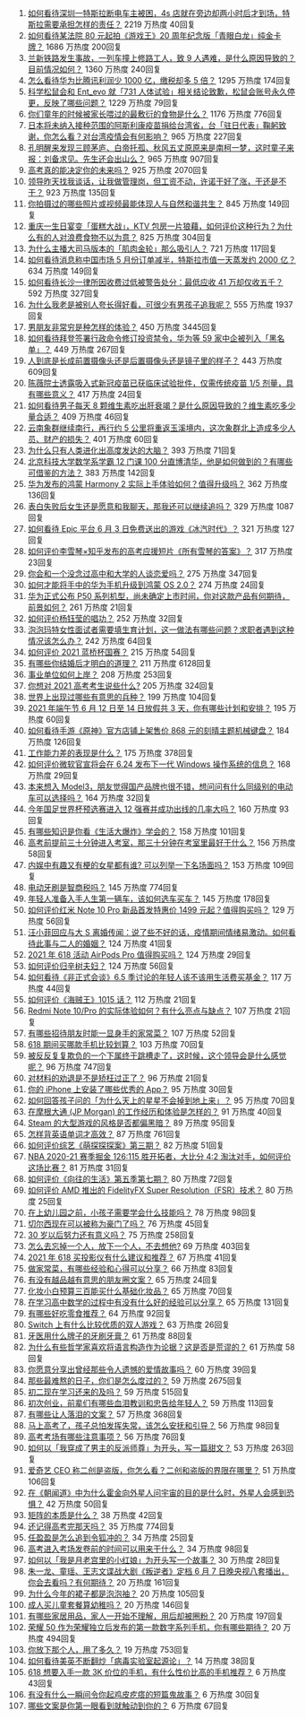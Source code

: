 1. [如何看待深圳一特斯拉断电车主被困，4s 店就在旁边却两小时后才到场，特斯拉需要承担怎样的责任？](https://www.zhihu.com/question/462688516) 2219 万热度 40回复
1. [如何看待某法院 80 元起拍《游戏王》20 周年纪念版「青眼白龙」纯金卡牌？](https://www.zhihu.com/question/462784002) 1686 万热度 200回复
1. [兰新铁路发生事故，一列车撞上修路工人，致 9 人遇难，是什么原因导致的？目前情况如何？](https://www.zhihu.com/question/463074526) 1360 万热度 240回复
1. [怎么看待华为比腾讯利润少 1000 亿，缴税却多 5 倍？](https://www.zhihu.com/question/462746576) 1295 万热度 174回复
1. [科学松鼠会和 Ent_evo 就「731 人体试验」相关结论致歉，松鼠会账号永久停更，反映了哪些问题？](https://www.zhihu.com/question/463111735) 1229 万热度 79回复
1. [你们童年的时候被家长喂过的最敷衍的食物是什么？](https://www.zhihu.com/question/462844792) 1176 万热度 776回复
1. [日本将未纳入接种范围的阿斯利康疫苗捐给台湾省，台「驻日代表」鞠躬致谢，你怎么看？对台湾疫情会有何影响？](https://www.zhihu.com/question/463127339) 965 万热度 227回复
1. [孔明醒来发现三顾茅庐、白帝托孤、秋风五丈原原来是南柯一梦，这时童子来报：刘备求见。先生还会出山么？](https://www.zhihu.com/question/335150446) 965 万热度 907回复
1. [高考真的能决定你的未来吗？](https://www.zhihu.com/question/310160711) 925 万热度 2070回复
1. [领导昨天找我谈话，让我做管理岗，但工资不动，许诺干好了涨，干还是不干？](https://www.zhihu.com/question/456765880) 923 万热度 135回复
1. [你拍摄过的哪些照片或视频最能体现人与自然和谐共生？](https://www.zhihu.com/question/462030257) 845 万热度 149回复
1. [重庆一生日宴变「蛋糕大战」，KTV 包房一片狼藉，如何评价这种行为？为什么有的人对浪费食物不以为意？](https://www.zhihu.com/question/463080691) 825 万热度 304回复
1. [为什么主播大司马版本的「肌肉金轮」那么吸引人？](https://www.zhihu.com/question/461688762) 721 万热度 117回复
1. [如何看待消息称中国市场 5 月份订单减半，特斯拉市值一天蒸发约 2000 亿？](https://www.zhihu.com/question/463066556) 634 万热度 149回复
1. [如何看待长沙一律所因收费过低被警告处分：最低应收 41 万却仅收五千？](https://www.zhihu.com/question/462810614) 592 万热度 327回复
1. [为什么我老是被别人夸长得好看，可很少有男孩子追我呢？](https://www.zhihu.com/question/319027663) 555 万热度 1937回复
1. [男朋友非常穷是种怎样的体验？](https://www.zhihu.com/question/26596095) 450 万热度 3445回复
1. [如何看待拜登签署行政命令修订投资禁令，华为等 59 家中企被列入「黑名单」？](https://www.zhihu.com/question/463048861) 449 万热度 267回复
1. [人到底是长成前置摄像头还是后置摄像头还是镜子里的样子？](https://www.zhihu.com/question/66063294) 443 万热度 609回复
1. [陈薇院士透露吸入式新冠疫苗已获临床试验批件，仅需传统疫苗 1/5 剂量，具有哪些意义？](https://www.zhihu.com/question/462998232) 417 万热度 24回复
1. [如何看待男子每天 8 颗维生素吃出肝衰竭？是什么原因导致的？维生素吃多少量合适？](https://www.zhihu.com/question/463004931) 409 万热度 46回复
1. [云南象群继续南行，再行约 5 公里将重返玉溪境内，这次象群北上造成多少人员、财产的损失？](https://www.zhihu.com/question/463102060) 401 万热度 60回复
1. [为什么只有人类进化出高度发达的大脑？](https://www.zhihu.com/question/20323967) 393 万热度 71回复
1. [北京科技大学数学系学霸 12 门课 100 分直博清华，他是如何做到的？有哪些可借鉴的方法？](https://www.zhihu.com/question/463055855) 383 万热度 142回复
1. [华为发布的鸿蒙 Harmony 2 实际上手体验如何？值得升级吗？](https://www.zhihu.com/question/458633364) 362 万热度 136回复
1. [表白失败后女生还是愿意和我聊天，那我还可以继续追吗？](https://www.zhihu.com/question/367730793) 329 万热度 1087回复
1. [如何看待 Epic 平台 6 月 3 日免费送出的游戏《冰汽时代》？](https://www.zhihu.com/question/463021141) 321 万热度 127回复
1. [如何评价李雪琴×知乎发布的高考应援短片《所有雪琴的答案》？](https://www.zhihu.com/question/463097533) 317 万热度 23回复
1. [你会和一个没念过高中和大学的人谈恋爱吗？](https://www.zhihu.com/question/462293257) 275 万热度 347回复
1. [如何才能将手中的华为手机升级到鸿蒙 OS 2.0？](https://www.zhihu.com/question/436295623) 274 万热度 24回复
1. [华为正式公布 P50 系列机型，尚未确定上市时间，你对这款产品有何期待，前景如何？](https://www.zhihu.com/question/462823371) 261 万热度 21回复
1. [如何评价杨钰莹的唱功？](https://www.zhihu.com/question/23503608) 252 万热度 32回复
1. [泡泡玛特女性面试者需要填生育计划，这一做法有哪些问题？求职者遇到这种情况该怎么办？](https://www.zhihu.com/question/463127265) 242 万热度 64回复
1. [如何评价 2021 蓝桥杯国赛？](https://www.zhihu.com/question/463261567) 215 万热度 54回复
1. [有哪些你结婚后才明白的道理？](https://www.zhihu.com/question/55230947) 211 万热度 6128回复
1. [事业单位如何上岸？](https://www.zhihu.com/question/345511835) 208 万热度 253回复
1. [你想对 2021 高考考生说些什么?](https://www.zhihu.com/question/405718464) 205 万热度 324回复
1. [世界上出现过哪些有意思的兵种？](https://www.zhihu.com/question/419256945) 199 万热度 104回复
1. [2021 年端午节 6 月 12 日至 14 日放假共 3 天，你有哪些计划和安排？](https://www.zhihu.com/question/461518659) 195 万热度 60回复
1. [如何看待手游《原神》官方店铺上架售价 868 元的刻晴主题机械键盘？](https://www.zhihu.com/question/462000684) 184 万热度 126回复
1. [工作能力差的表现是什么？](https://www.zhihu.com/question/272082217) 175 万热度 378回复
1. [如何评价微软官宣将会在 6.24 发布下一代 Windows 操作系统的信息？](https://www.zhihu.com/question/462862074) 168 万热度 29回复
1. [本来想入 Model3，朋友觉得国产品牌也很不错，想问问有什么同级别的电动车可以选择吗？](https://www.zhihu.com/question/462935963) 164 万热度 32回复
1. [今年国足世界杯预选赛进入 12 强赛并成功出线的几率大吗？](https://www.zhihu.com/question/458794320) 160 万热度 93回复
1. [有哪些知识是你看《生活大爆炸》学会的？](https://www.zhihu.com/question/321167011) 158 万热度 101回复
1. [高考前提前三十分钟进入考室，那三十分钟在考室里最好干什么？](https://www.zhihu.com/question/438598661) 156 万热度 58回复
1. [内娱中有趣又有梗的女星都有谁? 可以列举一下名场面吗？](https://www.zhihu.com/question/462892733) 153 万热度 109回复
1. [电动牙刷是智商税吗？](https://www.zhihu.com/question/60799591) 145 万热度 774回复
1. [年轻人准备入手人生第一辆车，该如何选车买车？](https://www.zhihu.com/question/462934776) 145 万热度 178回复
1. [如何评价红米 Note 10 Pro 新品首发特惠价 1499 元起？值得购买吗？](https://www.zhihu.com/question/461503607) 129 万热度 56回复
1. [汪小菲回应与大 S 离婚传闻：说了些不好的话，疫情期间情绪易激动。如何看待此事与二人的婚姻？](https://www.zhihu.com/question/463252497) 124 万热度 41回复
1. [2021 年 618 活动  AirPods Pro 值得购买吗？](https://www.zhihu.com/question/462472612) 124 万热度 29回复
1. [如何评价归辛树夫妇？](https://www.zhihu.com/question/296356537) 124 万热度 56回复
1. [如何看待《非正式会谈》6.5 季讨论的年轻人该不该用生活费买基金？](https://www.zhihu.com/question/463164068) 117 万热度 44回复
1. [如何评价《海贼王》1015 话？](https://www.zhihu.com/question/463011991) 112 万热度 21回复
1. [Redmi Note 10/Pro 的实际体验如何？有什么亮点与缺点？](https://www.zhihu.com/question/462609610) 107 万热度 21回复
1. [有哪些招待朋友时能一显身手的家常菜？](https://www.zhihu.com/question/28037354) 107 万热度 52回复
1. [618 期间买哪款手机比较划算？](https://www.zhihu.com/question/463120125) 103 万热度 70回复
1. [被反反复复欺负的一个下属终于跳槽走了，这时候，这个领导会是什么感觉呢？](https://www.zhihu.com/question/419717401) 96 万热度 747回复
1. [对材料的劝退是不是矫枉过正了？](https://www.zhihu.com/question/462787240) 96 万热度 21回复
1. [你的 iPhone 上安装了哪些优秀的 App？](https://www.zhihu.com/question/20857355) 95 万热度 30回复
1. [如何回答孩子问的「为什么天上的星星不会掉到地上来」？](https://www.zhihu.com/question/322273051) 95 万热度 70回复
1. [在摩根大通 (JP Morgan) 的工作经历和体验是怎样的？](https://www.zhihu.com/question/22083941) 91 万热度 40回复
1. [Steam 的大型游戏的风格是否都偏黑暗？](https://www.zhihu.com/question/460129234) 89 万热度 95回复
1. [怎样背英语单词才高效？](https://www.zhihu.com/question/19580414) 87 万热度 761回复
1. [如何评价综艺《萌探探探案》第三期？](https://www.zhihu.com/question/462341726) 82 万热度 51回复
1. [NBA 2020-21 赛季掘金 126:115 胜开拓者，大比分 4:2 淘汰对手，如何评价这场比赛？](https://www.zhihu.com/question/463074725) 81 万热度 31回复
1. [如何评价《向往的生活》第五季第七期？](https://www.zhihu.com/question/463123692) 80 万热度 72回复
1. [如何评价 AMD 推出的 FidelityFX Super Resolution（FSR）技术？](https://www.zhihu.com/question/462609402) 80 万热度 25回复
1. [在上幼儿园之前，小孩子需要学会什么技能吗？](https://www.zhihu.com/question/419595992) 78 万热度 98回复
1. [切尔西现在可以被称为豪门了吗？](https://www.zhihu.com/question/462620225) 76 万热度 45回复
1. [30 岁以后努力还有意义吗？](https://www.zhihu.com/question/461708777) 75 万热度 258回复
1. [怎么去忘掉一个人，放下一个人，不去想他?](https://www.zhihu.com/question/460504759) 69 万热度 403回复
1. [2021 年 618 买投影仪有什么建议和推荐？](https://www.zhihu.com/question/458826447) 67 万热度 41回复
1. [做家常菜，有哪些经验和心得可以分享？](https://www.zhihu.com/question/19760437) 66 万热度 83回复
1. [有没有越品越有意思的朋友圈文案？](https://www.zhihu.com/question/462758762) 65 万热度 24回复
1. [化妆小白预算三百能买什么基础化妆品？](https://www.zhihu.com/question/454067236) 65 万热度 70回复
1. [在学习高中数学的过程中有没有什么好的经验可以分享？](https://www.zhihu.com/question/24681105) 65 万热度 131回复
1. [有哪些好吃零食推荐？](https://www.zhihu.com/question/453646089) 64 万热度 92回复
1. [Switch 上有什么比较优质的双人游戏？](https://www.zhihu.com/question/283561191) 63 万热度 26回复
1. [牙医用什么牌子的牙刷牙膏？](https://www.zhihu.com/question/21064394) 61 万热度 88回复
1. [为什么有些哲学家喜欢将语言构造作为论据？这是否是荒谬的？](https://www.zhihu.com/question/456701631) 61 万热度 58回复
1. [你愿意分享出曾经那些令人遗憾的爱情故事吗？](https://www.zhihu.com/question/461039473) 60 万热度 39回复
1. [那些最难熬的日子，你们是怎么度过的？](https://www.zhihu.com/question/452944848) 59 万热度 2675回复
1. [初二现在学习还来的及吗？](https://www.zhihu.com/question/460694660) 59 万热度 515回复
1. [初次创业，前辈们有哪些血泪教训和忠告给年轻人？](https://www.zhihu.com/question/456798060) 59 万热度 113回复
1. [有哪些让人落泪的文案？](https://www.zhihu.com/question/450182895) 57 万热度 368回复
1. [马上高考了，孩子总怕发挥失常，该怎么安抚和引导？](https://www.zhihu.com/question/462355606) 56 万热度 98回复
1. [高考考场有哪些注意事项？](https://www.zhihu.com/question/461629127) 56 万热度 76回复
1. [如何以「我穿成了男主的反派师尊」为开头，写一篇甜文？](https://www.zhihu.com/question/433065335) 53 万热度 263回复
1. [爱奇艺 CEO 称二创是盗版，你怎么看？二创和盗版的界限在哪里？](https://www.zhihu.com/question/463058796) 51 万热度 106回复
1. [在《朝闻道》中为什么霍金向外星人问宇宙的目的是什么时，外星人会感到恐惧？](https://www.zhihu.com/question/307116324) 42 万热度 50回复
1. [矩阵的本质是什么？](https://www.zhihu.com/question/22047061) 38 万热度 42回复
1. [还记得高考完那天吗？](https://www.zhihu.com/question/454037120) 35 万热度 774回复
1. [任盈盈是怎么追到令狐冲的？](https://www.zhihu.com/question/462707077) 34 万热度 25回复
1. [高考进入考场发卷前的时间可以用来干什么？](https://www.zhihu.com/question/457299599) 34 万热度 98回复
1. [如何以「我是月老宫里的小红娘」为开头写一个故事？](https://www.zhihu.com/question/455142039) 30 万热度 28回复
1. [朱一龙、童瑶、王志文谍战大剧《叛逆者》定档 6 月 7 日晚央视八套播出，你会去看吗？有何期待？](https://www.zhihu.com/question/462905368) 20 万热度 161回复
1. [为什么今年的裙子都是泡泡袖？](https://www.zhihu.com/question/397465205) 20 万热度 105回复
1. [成人买儿童套餐算幼稚吗？](https://www.zhihu.com/question/462819336) 20 万热度 146回复
1. [有哪些家居用品，家人一开始不理解，用后却被圈粉？](https://www.zhihu.com/question/435429498) 20 万热度 197回复
1. [荣耀 50 作为荣耀独立后发布的第一款数字系列手机，你有哪些期待？](https://www.zhihu.com/question/461194616) 20 万热度 494回复
1. [你放下那个人，用了多久？](https://www.zhihu.com/question/459105986) 19 万热度 753回复
1. [如何看待美英不断翻炒「病毒实验室起源论」？](https://www.zhihu.com/question/462610953) 14 万热度 38回复
1. [618 想要入手一款 3K 价位的手机，有什么性价比高的手机推荐？](https://www.zhihu.com/question/458336036) 6 万热度 43回复
1. [有没有什么一瞬间令你起鸡皮疙瘩的短篇鬼故事？](https://www.zhihu.com/question/382949359) 6 万热度 30回复
1. [哪些文案是你第一眼看到就触动到你的？](https://www.zhihu.com/question/454171964) 6 万热度 67回复